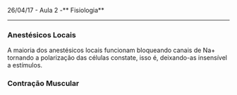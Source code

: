 26/04/17 - Aula 2 -** Fisiologia**

---

### Anestésicos Locais

A maioria dos anestésicos locais funcionam bloqueando canais de Na+ tornando a polarização das células constate, isso é, deixando-as insensível a estímulos.

### Contração Muscular



